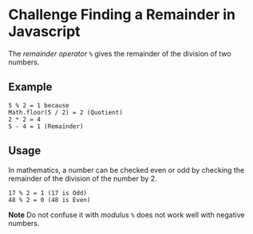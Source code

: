 # Challenge Finding a Remainder in Javascript

The _remainder operator_ `%` gives the remainder of the division of two numbers.

## Example

```
5 % 2 = 1 because
Math.floor(5 / 2) = 2 (Quotient)
2 * 2 = 4
5 - 4 = 1 (Remainder)
```

## Usage

In mathematics, a number can be checked even or odd by checking the remainder of the division of the number by 2.

```
17 % 2 = 1 (17 is Odd)
48 % 2 = 0 (48 is Even)
```

**Note** Do not confuse it with _modulus_ `%` does not work well with negative numbers.
